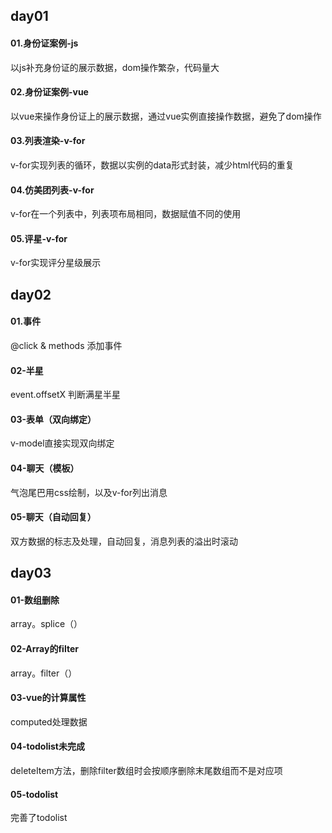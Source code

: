 ## day01
#### 01.身份证案例-js
以js补充身份证的展示数据，dom操作繁杂，代码量大
#### 02.身份证案例-vue
以vue来操作身份证上的展示数据，通过vue实例直接操作数据，避免了dom操作
#### 03.列表渲染-v-for
v-for实现列表的循环，数据以实例的data形式封装，减少html代码的重复
#### 04.仿美团列表-v-for
v-for在一个列表中，列表项布局相同，数据赋值不同的使用
#### 05.评星-v-for
v-for实现评分星级展示
## day02
#### 01.事件
@click & methods 添加事件
#### 02-半星
event.offsetX 判断满星半星
#### 03-表单（双向绑定）
v-model直接实现双向绑定
#### 04-聊天（模板）
气泡尾巴用css绘制，以及v-for列出消息
#### 05-聊天（自动回复）
双方数据的标志及处理，自动回复，消息列表的溢出时滚动
## day03
#### 01-数组删除
array。splice（）
#### 02-Array的filter
array。filter（）
#### 03-vue的计算属性
computed处理数据
#### 04-todolist未完成
deleteItem方法，删除filter数组时会按顺序删除末尾数组而不是对应项
#### 05-todolist
完善了todolist
